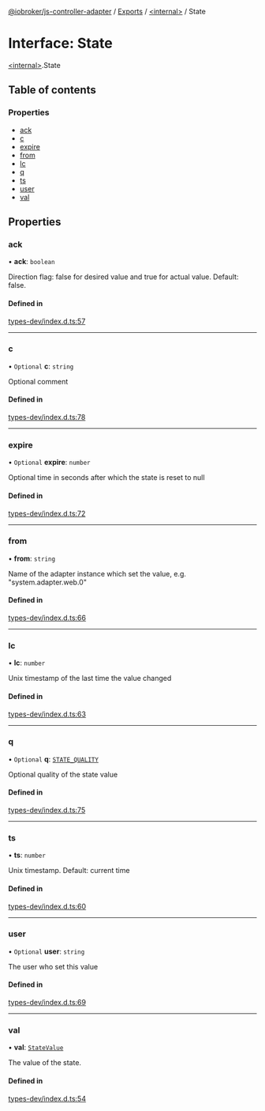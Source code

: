 [@iobroker/js-controller-adapter](../README.md) / [Exports](../modules.md) / [\<internal\>](../modules/internal_.md) / State

# Interface: State

[\<internal\>](../modules/internal_.md).State

## Table of contents

### Properties

- [ack](internal_.State.md#ack)
- [c](internal_.State.md#c)
- [expire](internal_.State.md#expire)
- [from](internal_.State.md#from)
- [lc](internal_.State.md#lc)
- [q](internal_.State.md#q)
- [ts](internal_.State.md#ts)
- [user](internal_.State.md#user)
- [val](internal_.State.md#val)

## Properties

### ack

• **ack**: `boolean`

Direction flag: false for desired value and true for actual value. Default: false.

#### Defined in

[types-dev/index.d.ts:57](https://github.com/ioBroker/ioBroker.js-controller/blob/13fc9d35/packages/types-dev/index.d.ts#L57)

___

### c

• `Optional` **c**: `string`

Optional comment

#### Defined in

[types-dev/index.d.ts:78](https://github.com/ioBroker/ioBroker.js-controller/blob/13fc9d35/packages/types-dev/index.d.ts#L78)

___

### expire

• `Optional` **expire**: `number`

Optional time in seconds after which the state is reset to null

#### Defined in

[types-dev/index.d.ts:72](https://github.com/ioBroker/ioBroker.js-controller/blob/13fc9d35/packages/types-dev/index.d.ts#L72)

___

### from

• **from**: `string`

Name of the adapter instance which set the value, e.g. "system.adapter.web.0"

#### Defined in

[types-dev/index.d.ts:66](https://github.com/ioBroker/ioBroker.js-controller/blob/13fc9d35/packages/types-dev/index.d.ts#L66)

___

### lc

• **lc**: `number`

Unix timestamp of the last time the value changed

#### Defined in

[types-dev/index.d.ts:63](https://github.com/ioBroker/ioBroker.js-controller/blob/13fc9d35/packages/types-dev/index.d.ts#L63)

___

### q

• `Optional` **q**: [`STATE_QUALITY`](../enums/internal_.STATE_QUALITY-1.md)

Optional quality of the state value

#### Defined in

[types-dev/index.d.ts:75](https://github.com/ioBroker/ioBroker.js-controller/blob/13fc9d35/packages/types-dev/index.d.ts#L75)

___

### ts

• **ts**: `number`

Unix timestamp. Default: current time

#### Defined in

[types-dev/index.d.ts:60](https://github.com/ioBroker/ioBroker.js-controller/blob/13fc9d35/packages/types-dev/index.d.ts#L60)

___

### user

• `Optional` **user**: `string`

The user who set this value

#### Defined in

[types-dev/index.d.ts:69](https://github.com/ioBroker/ioBroker.js-controller/blob/13fc9d35/packages/types-dev/index.d.ts#L69)

___

### val

• **val**: [`StateValue`](../modules/internal_.md#statevalue)

The value of the state.

#### Defined in

[types-dev/index.d.ts:54](https://github.com/ioBroker/ioBroker.js-controller/blob/13fc9d35/packages/types-dev/index.d.ts#L54)
